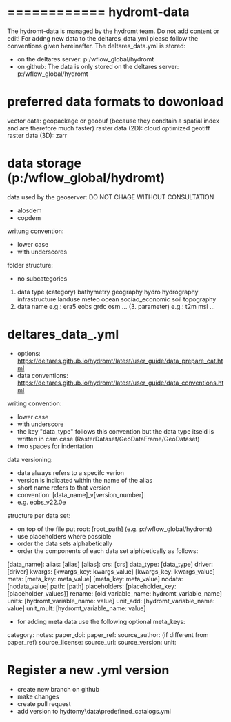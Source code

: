 ============
hydromt-data
============

The hydromt-data is managed by the hydromt team. Do not add content or edit! 
For addng new data to the deltares_data.yml please follow the conventions given hereinafter.
The deltares_data.yml is stored: 
- on the deltares server: p:/wflow_global/hydromt
- on github: 
The data is only stored on the deltares server: p:/wflow_global/hydromt


preferred data formats to dowonload
===================================
vector data: geopackage or geobuf (because they condtain a spatial index and are therefore much faster)
raster data (2D): cloud optimized geotiff
raster data (3D): zarr


data storage (p:/wflow_global/hydromt)
======================================

data used by the geoserver:
DO NOT CHAGE WITHOUT CONSULTATION
- alosdem 
- copdem 

writung convention:
- lower case 
- with underscores

folder structure: 
- no subcategories

 1. data type (category) 
 	bathymetry
 	geography
 	hydro
 	hydrography
 	infrastructure
 	landuse
 	meteo
 	ocean
 	sociao_economic
 	soil
 	topography 
 2. data name 
 	e.g.:
 	era5
 	eobs
 	grdc
 	osm
 	...
(3. parameter)
	e.g.:
	t2m
	msl
	...
       
deltares_data_.yml
==================
- options: https://deltares.github.io/hydromt/latest/user_guide/data_prepare_cat.html
- data conventions: https://deltares.github.io/hydromt/latest/user_guide/data_conventions.html

writing convention:
- lower case
- with underscore
- the key "data_type" follows this convention but the data type itseld is written in cam case (RasterDataset/GeoDataFrame/GeoDataset)
- two spaces for indentation

data versioning: 	
- data always refers to a specifc verion
- version is indicated within the name of the alias 
- short name refers to that version 
- convention: [data_name]_v[version_number]
- e.g. eobs_v22.0e

structure per data set: 
- on top of the file put root: [root_path] (e.g. p:/wflow_global/hydromt)
- use placeholders where possible 
- order the data sets alphabetically
- order the components of each data set alphbetically as follows: 

[data_name]: 
  alias: [alias]
[alias]: 
  crs: [crs]
  data_type: [data_type]
  driver: [driver]
  kwargs:
    [kwargs_key: kwargs_value]
    [kwargs_key: kwargs_value]
  meta: 
    [meta_key: meta_value]
    [meta_key: meta_value]
  nodata: [nodata_value]
  path: [path]
  placeholders: 
    [placeholder_key: [placeholder_values]]
  rename:
    [old_variable_name: hydromt_variable_name]
  units: 
    [hydromt_variable_name: value]
  unit_add:
    [hydromt_variable_name: value]
  unit_mult: 
    [hydromt_variable_name: value]

- for adding meta data use the following optional meta_keys: 
	
category:
notes:
paper_doi: 
paper_ref: 
source_author: (if different from paper_ref)
source_license: 
source_url: 
source_version: 
unit:
	
Register a new .yml version 
===========================

- create new branch on github
- make changes 
- create pull request 
- add version to hydtomy\data\predefined_catalogs.yml

	
	
